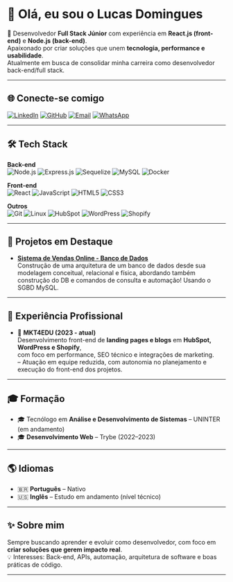 # 👋 Olá, eu sou o Lucas Domingues

🎯 Desenvolvedor **Full Stack Júnior** com experiência em **React.js (front-end)** e **Node.js (back-end)**.  
Apaixonado por criar soluções que unem **tecnologia, performance e usabilidade**.  
Atualmente em busca de consolidar minha carreira como desenvolvedor back-end/full stack.  

---

## 🌐 Conecte-se comigo

[![LinkedIn](https://img.shields.io/badge/LinkedIn-0077B5?style=for-the-badge&logo=linkedin&logoColor=white)](https://www.linkedin.com/in/lucas-domingues-developer/)
[![GitHub](https://img.shields.io/badge/GitHub-000?style=for-the-badge&logo=github&logoColor=white)](https://github.com/Lucdomingues)
[![Email](https://img.shields.io/badge/Email-0078D4?style=for-the-badge&logo=microsoft-outlook&logoColor=white)](mailto:contato.lucascamargo@outlook.com)
[![WhatsApp](https://img.shields.io/badge/WhatsApp-25D366?style=for-the-badge&logo=whatsapp&logoColor=white)](https://wa.me/5511961206560)

---

## 🛠️ Tech Stack

**Back-end**  
![Node.js](https://img.shields.io/badge/Node.js-339933?style=for-the-badge&logo=nodedotjs&logoColor=white)
![Express.js](https://img.shields.io/badge/Express.js-000000?style=for-the-badge&logo=express&logoColor=white)
![Sequelize](https://img.shields.io/badge/Sequelize-52B0E7?style=for-the-badge&logo=sequelize&logoColor=white)
![MySQL](https://img.shields.io/badge/MySQL-4479A1?style=for-the-badge&logo=mysql&logoColor=white)
![Docker](https://img.shields.io/badge/Docker-2496ED?style=for-the-badge&logo=docker&logoColor=white)

**Front-end**  
![React](https://img.shields.io/badge/React-20232A?style=for-the-badge&logo=react&logoColor=61DAFB)
![JavaScript](https://img.shields.io/badge/JavaScript-323330?style=for-the-badge&logo=javascript&logoColor=F7DF1E)
![HTML5](https://img.shields.io/badge/HTML5-E34F26?style=for-the-badge&logo=html5&logoColor=white)
![CSS3](https://img.shields.io/badge/CSS3-1572B6?style=for-the-badge&logo=css3&logoColor=white)

**Outros**  
![Git](https://img.shields.io/badge/Git-F05032?style=for-the-badge&logo=git&logoColor=white)
![Linux](https://img.shields.io/badge/Linux-FCC624?style=for-the-badge&logo=linux&logoColor=black)
![HubSpot](https://img.shields.io/badge/HubSpot-FF7A59?style=for-the-badge&logo=hubspot&logoColor=white)
![WordPress](https://img.shields.io/badge/WordPress-21759B?style=for-the-badge&logo=wordpress&logoColor=white)
![Shopify](https://img.shields.io/badge/Shopify-7AB55C?style=for-the-badge&logo=shopify&logoColor=white)

---

## 🚀 Projetos em Destaque

- [**Sistema de Vendas Online - Banco de Dados**](https://github.com/Lucdomingues/Banco-de-Dados---Sistema-de-Vendas-Online)  
  Construção de uma arquitetura de um banco de dados desde sua modelagem conceitual, relacional e física, abordando também
  construção do DB e comandos de consulta e automação! Usando o SGBD MySQL.

---

## 💼 Experiência Profissional

- 🚀 **MKT4EDU (2023 - atual)**  
  Desenvolvimento front-end de **landing pages e blogs** em **HubSpot, WordPress e Shopify**,  
  com foco em performance, SEO técnico e integrações de marketing.  
  – Atuação em equipe reduzida, com autonomia no planejamento e execução do front-end dos projetos.  

---

## 🎓 Formação

- 🎓 Tecnólogo em **Análise e Desenvolvimento de Sistemas** – UNINTER (em andamento)  
- 🎓 **Desenvolvimento Web** – Trybe (2022–2023)

---

## 🌎 Idiomas

- 🇧🇷 **Português** – Nativo  
- 🇺🇸 **Inglês** – Estudo em andamento (nível técnico)  

---

## ✨ Sobre mim

Sempre buscando aprender e evoluir como desenvolvedor, com foco em **criar soluções que gerem impacto real**.  
💡 Interesses: Back-end, APIs, automação, arquitetura de software e boas práticas de código.  

---
